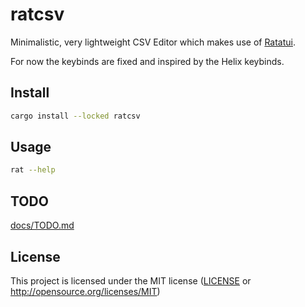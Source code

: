 # ratcsv

Minimalistic, very lightweight CSV Editor which makes use of [Ratatui](https://ratatui.rs).

For now the keybinds are fixed and inspired by the Helix keybinds.

## Install

```bash
cargo install --locked ratcsv
```

## Usage

```bash
rat --help
```

## TODO

[docs/TODO.md](docs/TODO.md)

## License

This project is licensed under the MIT license ([LICENSE] or <http://opensource.org/licenses/MIT>)

[LICENSE]: ./LICENSE
